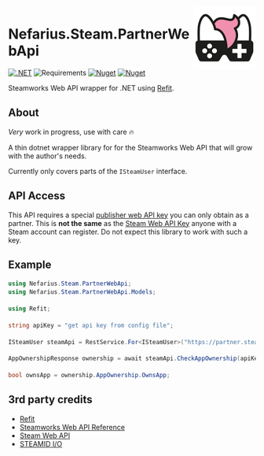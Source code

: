 <img src="assets/NSS-128x128.png" align="right" />

# Nefarius.Steam.PartnerWebApi

[![.NET](https://github.com/nefarius/Nefarius.Steam.PartnerWebApi/actions/workflows/dotnet.yml/badge.svg)](https://github.com/nefarius/Nefarius.Steam.PartnerWebApi/actions/workflows/dotnet.yml) ![Requirements](https://img.shields.io/badge/Requires-.NET%20Standard%202.0-blue.svg) [![Nuget](https://img.shields.io/nuget/v/Nefarius.Steam.PartnerWebApi)](https://www.nuget.org/packages/Nefarius.Steam.PartnerWebApi/) [![Nuget](https://img.shields.io/nuget/dt/Nefarius.Steam.PartnerWebApi)](https://www.nuget.org/packages/Nefarius.Steam.PartnerWebApi/)

Steamworks Web API wrapper for .NET using [Refit](https://github.com/reactiveui/refit).

## About

*Very* work in progress, use with care 🔥

A thin dotnet wrapper library for for the Steamworks Web API that will grow with the author's needs.

Currently only covers parts of the `ISteamUser` interface. 

## API Access

This API requires a special [publisher web API key](https://partner.steamgames.com/doc/webapi_overview/auth#publisher-keys) you can only obtain as a partner. This is **not the same** as the [Steam Web API Key](https://steamcommunity.com/dev/apikey) anyone with a Steam account can register. Do not expect this library to work with such a key.

## Example

```csharp
using Nefarius.Steam.PartnerWebApi;
using Nefarius.Steam.PartnerWebApi.Models;

using Refit;

string apiKey = "get api key from config file";

ISteamUser steamApi = RestService.For<ISteamUser>("https://partner.steam-api.com");

AppOwnershipResponse ownership = await steamApi.CheckAppOwnership(apiKey, "76561197992990756", "774361");

bool ownsApp = ownership.AppOwnership.OwnsApp;
```

## 3rd party credits

- [Refit](https://github.com/reactiveui/refit)
- [Steamworks Web API Reference](https://partner.steamgames.com/doc/webapi)
- [Steam Web API](https://developer.valvesoftware.com/wiki/Steam_Web_API)
- [STEAMID I/O](https://steamid.io/)
